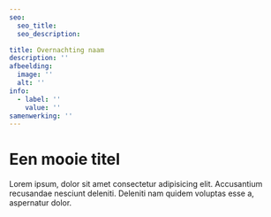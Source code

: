 ```yaml
---
seo:
  seo_title:
  seo_description:

title: Overnachting naam
description: ''
afbeelding:
  image: ''
  alt: ''
info:
  - label: ''
    value: ''
samenwerking: ''
---
```


# Een mooie titel

Lorem ipsum, dolor sit amet consectetur adipisicing elit. Accusantium recusandae nesciunt deleniti. Deleniti nam quidem voluptas esse a, aspernatur dolor.
